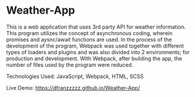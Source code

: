 # Weather-App

This is a web application that uses 3rd party API for weather information. This program utilizes the concept of asynchronous coding, wherein promises and aysnc/await functions
are used. In the process of the development of the program, Webpack was used together with different types of loaders and plugins and was also divided into 2 environments; for 
production and development. With Webpack, after building the app, the number of files used by the program were reduced.

Technologies Used: JavaScript, Webpack, HTML, SCSS

Live Demo: https://dfranzzzzz.github.io/Weather-App/
